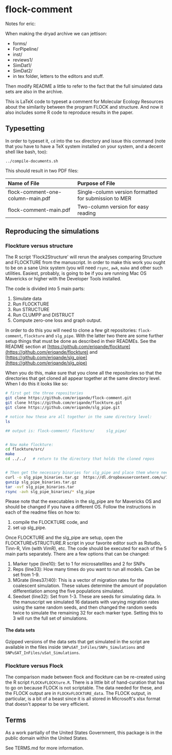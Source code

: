 # flock-comment

Notes for eric:

When making the dryad archive we can jettison:

* forms/
* ForPipeline/
* inst/
* reviews1/
* SimDat1/
* SimDat2/
* in tex folder, letters to the editors and stuff.

Then modify README a little to refer to the fact that the full simulated data sets
are also in the archive.

This is LaTeX code to typeset a comment for Molecular Ecology Resources
about the similarity between the program FLOCK and structure.  And now it also 
includes some R code to reproduce results in the paper.

## Typesetting
In order to typeset it, `cd` into the `tex` directory and issue this
command (note that you have to have a TeX system installed on your
system, and a decent shell like bash, too):
```
../compile-documents.sh
```
This should result in two PDF files:

| Name of File  | Purpose of File |
| :-------------| :---------------|
| flock-comment-one-column-main.pdf   |  Single-column version formatted for submission to MER |
| flock-comment-main.pdf              |  Two-column version for easy reading                   |


## Reproducing the simulations

### Flockture versus structure
The R script 'Flock2Structure' will rerun the analyses comparing Structure and FLOCKTURE from the 
manuscript.  In order to make this work you ought to be on a sane Unix system (you will need `rsync`,
`awk`, `make` and other such utilities.  Easiest, probably, is going to
be if you are running Mac OS Mavericks or higher with the Developer Tools installed.

The code is divided into 5 main parts: 

1. Simulate data
2. Run FLOCKTURE
3. Run STRUCTURE
4. Run CLUMPP and DISTRUCT
5. Compute zero-one loss and graph output.  

In order to do this you will need to clone a few git repositories: `flock-comment`, `flockture` and 
`slg_pipe`.  With the latter two there are some further setup things that must be done as described
in their READMEs.  See the README section at 
[https://github.com/eriqande/flockture](https://github.com/eriqande/flockture) and
[https://github.com/eriqande/slg_pipe](https://github.com/eriqande/slg_pipe)

When you do this, make sure that you clone all the repositories so that the directories
that get cloned all appear together at the same directory level.  When I do this it looks like
so:

```sh
# first get the three repositories
git clone https://github.com/eriqande/flock-comment.git
git clone https://github.com/eriqande/flockture.git
git clone https://github.com/eriqande/slg_pipe.git

# notice how these are all together in the same directory level:
ls

## output is: flock-comment/ flockture/     slg_pipe/


# Now make flockture:
cd flockture/src/
make
cd ../../   # return to the directory that holds the cloned repos


# Then get the necessary binaries for slg_pipe and place them where needed
curl -o slg_pipe_binaries.tar.gz  https://dl.dropboxusercontent.com/u/19274778/slg_pipe_binaries.tar.gz
gunzip slg_pipe_binaries.tar.gz 
tar -xvf slg_pipe_binaries.tar 
rsync -avh slg_pipe_binaries/* slg_pipe


```
Please note that the executables in the slg_pipe are for Mavericks OS and should be changed if you have a different OS. Follow the instructions in each of the readme files on how to:

1. compile the FLOCKTURE code, and
2. set up slg_pipe.

Once FLOCKTURE and the slg_pipe are setup, open the FLOCKTUREvSTRUCTURE.R script in your favorite editor such as Rstudio, Tinn-R, Vim (with VimR), etc. The code should be executed for each of the 5 main parts separately. There are a few options that can be changed:

1. Marker type (line10): Set to 1 for microsatellites and 2 for SNPs
2. Reps (line33): How many times do you want to run all models. Can be set from 1-9.
3. MGrate (lines37/40): This is a vector of migration rates for the coalescent simulation. These values determine the amount of population differentiation among the five populations simulated. 
4. Seedset (line32): Set from 1-3. These are seeds for simulating data. In the manuscript we simulated 16 datasets with varying migration rates using the same random seeds, and then changed the random seeds twice to simulate the remaining 32 for each marker type. Setting this to 3 will run the full set of simulations.

#### The data sets
Gzipped versions of the data sets that get simulated in the script are available in the files
inside `SNPuSAT_InFiles/SNPs_Simulations` and `SNPuSAT_InFiles/uSat_Simulations`.

### Flockture versus Flock

The comparison made between flock and flockture can be re-created using the R
script `FLOCKvFLOCKture.R`.  There is a little bit of  hand-curation that has 
to go on because FLOCK is not scriptable. The data needed for these, and the
FLOCK output are in `FLOCKvFLOCKTURE_data`.  The FLOCK output, in particular, is
a bit of a beast since it is all stored in Microsoft's xlsx format that doesn't appear
to be very efficient.


## Terms 

As a work partially of the United States Government, this package is in the
public domain within the United States. 

See TERMS.md for more information.



